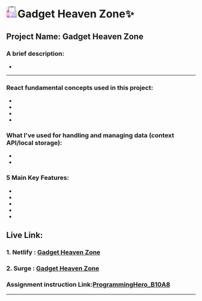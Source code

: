 # <img width="30px" src="./src/assets/favicon.png"/>Gadget Heaven Zone✨

## Project Name: Gadget Heaven Zone

### A brief description: 
- 

---

### React fundamental concepts used in this project:

- 
-  
-  
-  

### What I've used for handling and managing data (context API/local storage):
- 
- 


### 5 Main Key Features:

- 
- 
- 
- 
- 

##  Live Link: 
### 1. Netlify : [Gadget Heaven Zone]()
### 2. Surge : [Gadget Heaven Zone]()

### Assignment instruction Link:[ProgrammingHero_B10A8](https://github.com/ProgrammingHero1/B10-A8-gadget-heaven)




<hr/>